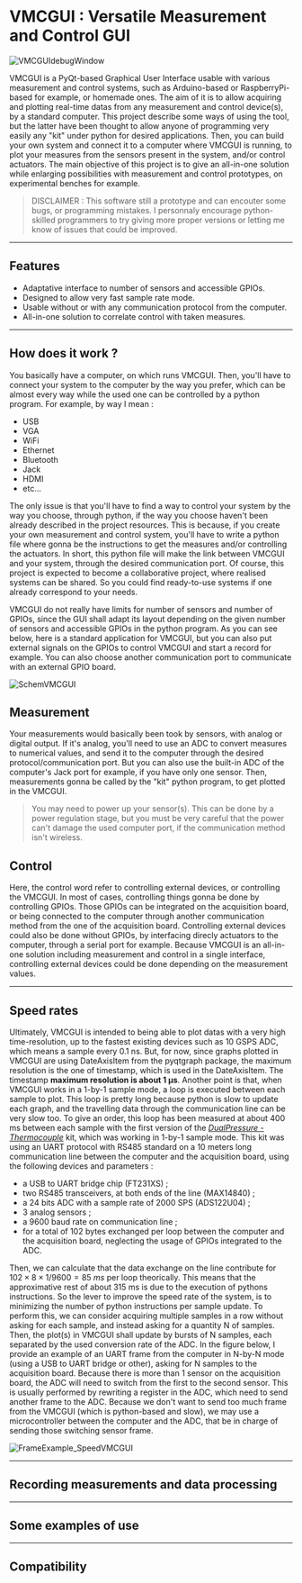 VMCGUI : Versatile Measurement and Control GUI
============

![VMCGUIdebugWindow](https://github.com/LSDRM/VMCGUI/assets/90220128/dec16cbf-e683-49de-94b1-37517d74c975)


VMCGUI is a PyQt-based Graphical User Interface usable with various measurement and control systems, such as Arduino-based or RaspberryPi-based for example, or homemade ones. The aim of it is to allow acquiring and plotting real-time datas from any measurement and control device(s), by a standard computer. This project describe some ways of using the tool, but the latter have been thought to allow anyone of programming very easily any "kit" under python for desired applications. Then, you can build your own system and connect it to a computer where VMCGUI is running, to plot your measures from the sensors present in the system, and/or control actuators. The main objective of this project is to give an all-in-one solution while enlarging possibilities with measurement and control prototypes, on experimental benches for example.
> DISCLAIMER : This software still a prototype and can encouter some bugs, or programming mistakes. I personnaly encourage python-skilled programmers to try giving more proper versions or letting me know of issues that could be improved.

-----------
Features
-----------

- Adaptative interface to number of sensors and accessible GPIOs.
- Designed to allow very fast sample rate mode.
- Usable without or with any communication protocol from the computer.
- All-in-one solution to correlate control with taken measures.

-----------
How does it work ?
-----------

You basically have a computer, on which runs VMCGUI. Then, you'll have to connect your system to the computer by the way you prefer, which can be almost every way while the used one can be controlled by a python program. For example, by way I mean :
- USB
- VGA
- WiFi
- Ethernet
- Bluetooth
- Jack
- HDMI
- etc...

The only issue is that you'll have to find a way to control your system by the way you choose, through python, if the way you choose haven't been already described in the project resources. This is because, if you create your own measurement and control system, you'll have to write a python file where gonna be the instructions to get the measures and/or controlling the actuators. In short, this python file will make the link between VMCGUI and your system, through the desired communication port. Of course, this project is expected to become a collaborative project, where realised systems can be shared. So you could find ready-to-use systems if one already correspond to your needs.

VMCGUI do not really have limits for number of sensors and number of GPIOs, since the GUI shall adapt its layout depending on the given number of sensors and accessible GPIOs in the python program. As you can see below, here is a standard application for VMCGUI, but you can also put external signals on the GPIOs to control VMCGUI and start a record for example. You can also choose another communication port to communicate with an external GPIO board.

![SchemVMCGUI](https://github.com/LSDRM/VMCGUI/assets/90220128/94628862-4fd2-4fd5-8ba4-6a6e3a3556e8)

Measurement
---------

Your measurements would basically been took by sensors, with analog or digital output. If it's analog, you'll need to use an ADC to convert measures to numerical values, and send it to the computer through the desired protocol/communication port. But you can also use the built-in ADC of the computer's Jack port for example, if you have only one sensor. Then, measurements gonna be called by the "kit" python program, to get plotted in the VMCGUI.
> You may need to power up your sensor(s). This can be done by a power regulation stage, but you must be very careful that the power can't damage the used computer port, if the communication method isn't wireless.

Control
---------

Here, the control word refer to controlling external devices, or controlling the VMCGUI. In most of cases, controlling things gonna be done by controlling GPIOs. Those GPIOs can be integrated on the acquisition board, or being connected to the computer through another communication method from the one of the acquisition board. Controlling external devices could also be done without GPIOs, by interfacing direcly actuators to the computer, through a serial port for example. Because VMCGUI is an all-in-one solution including measurement and control in a single interface, controlling external devices could be done depending on the measurement values.

----------
Speed rates
----------

Ultimately, VMCGUI is intended to being able to plot datas with a very high time-resolution, up to the fastest existing devices such as 10 GSPS ADC, which means a sample every 0.1 ns. But, for now, since graphs plotted in VMCGUI are using DateAxisItem from the pyqtgraph package, the maximum resolution is the one of timestamp, which is used in the DateAxisItem. The timestamp **maximum resolution is about 1 µs**.
Another point is that, when VMCGUI works in a 1-by-1 sample mode, a loop is executed between each sample to plot. This loop is pretty long because python is slow to update each graph, and the travelling data through the communication line can be very slow too. To give an order, this loop has been measured at about 400 ms between each sample with the first version of the [_DualPressure - Thermocouple_](https://github.com/LSDRM/VMCS/tree/88da0f7f0afaeebaeeff0f13b5e0fb5d95d4da9f/Kits/Personnalized/DualPressure%20-%20Thermocouple) kit, which was working in 1-by-1 sample mode. This kit was using an UART protocol with RS485 standard on a 10 meters long communication line between the computer and the acquisition board, using the following devices and parameters :
- a USB to UART bridge chip (FT231XS) ;
- two RS485 transceivers, at both ends of the line (MAX14840) ;
- a 24 bits ADC with a sample rate of 2000 SPS (ADS122U04) ;
- 3 analog sensors ;
- a 9600 baud rate on communication line ;
- for a total of 102 bytes exchanged per loop between the computer and the acquisition board, neglecting the usage of GPIOs integrated to the ADC.

Then, we can calculate that the data exchange on the line contribute for $102\times 8\times 1/9600 = 85\ ms$ per loop theorically. This means that the approximative rest of about 315 ms is due to the execution of pythons instructions. So the lever to improve the speed rate of the system, is to minimizing the number of python instructions per sample update. To perform this, we can consider acquiring multiple samples in a row without asking for each sample, and instead asking for a quantity N of samples. Then, the plot(s) in VMCGUI shall update by bursts of N samples, each separated by the used conversion rate of the ADC. In the figure below, I provide an example of an UART frame from the computer in N-by-N mode (using a USB to UART bridge or other), asking for N samples to the acquisition board. Because there is more than 1 sensor on the acquisition board, the ADC will need to switch from the first to the second sensor. This is usually performed by rewriting a register in the ADC, which need to send another frame to the ADC. Because we don't want to send too much frame from the VMCGUI (which is python-based and slow), we may use a microcontroller between the computer and the ADC, that be in charge of sending those switching sensor frame.

![FrameExample_SpeedVMCGUI](https://github.com/LSDRM/VMCGUI/assets/90220128/02528a34-c2c1-4371-a49f-7c6ee312eada)

----------
Recording measurements and data processing
----------

----------
Some examples of use
----------

----------
Compatibility
----------
